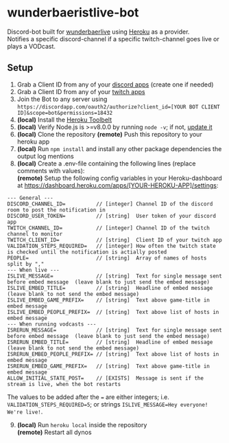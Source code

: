 # wunderbaeristlive-bot

Discord-bot built for [wunderbaerlive](https://www.twitch.tv/wunderbaerlive) using [Heroku](https://dashboard.heroku.com) as a provider.  
Notifies a specific discord-channel if a specific twitch-channel goes live or plays a VODcast.

## Setup

1. Grab a Client ID from any of your [discord apps](https://discordapp.com/developers/applications/me) (create one if needed)
2. Grab a Client ID from any of your [twitch apps](https://dev.twitch.tv/dashboard/apps)
3. Join the Bot to any server using `https://discordapp.com/oauth2/authorize?client_id=[YOUR BOT CLIENT ID]&scope=bot&permissions=18432`
4. **(local)** Install the [Heroku Toolbelt](https://devcenter.heroku.com/articles/heroku-cli)
5. **(local)** Verify Node.js is >=v8.0.0 by running `node -v`; if not, [update it](https://nodejs.org/en/)
6. **(local)** Clone the repository
   **(remote)** Push this repository to your heroku app
7. **(local)** Run `npm install` and install any other package dependencies the output log mentions
8. **(local)** Create a .env-file containing the following lines (replace comments with values):  
   **(remote)** Setup the following config variables in your Heroku-dashboard at https://dashboard.heroku.com/apps/[YOUR-HEROKU-APP]/settings:
```
--- General ---
DISCORD_CHANNEL_ID=          // [integer] Channel ID of the discord room to post the notification in
DISCORD_USER_TOKEN=          // [string]  User token of your discord app
TWITCH_CHANNEL_ID=           // [integer] Channel ID of the twitch channel to monitor
TWITCH_CLIENT_ID=            // [string]  Client ID of your twitch app
VALIDATION_STEPS_REQUIRED=   // [integer] How often the twitch state is checked until the notification is actially posted
PEOPLE=                      // [string]  Array of names of hosts split by ","
--- When live ---
ISLIVE_MESSAGE=              // [string]  Text for single message sent before embed message  (leave blank to just send the embed message)
ISLIVE_EMBED_TITLE=          // [string]  Headline of embed message (leave blank to not send the embed message)
ISLIVE_EMBED_GAME_PREFIX=    // [string]  Text above game-title in embed message
ISLIVE_EMBED_PEOPLE_PREFIX=  // [string]  Text above list of hosts in embed message
--- When running vodcasts ---
ISRERUN_MESSAGE=             // [string]  Text for single message sent before embed message  (leave blank to just send the embed message)
ISRERUN_EMBED_TITLE=         // [string]  Headline of embed message (leave blank to not send the embed message)
ISRERUN_EMBED_PEOPLE_PREFIX= // [string]  Text above list of hosts in embed message
ISRERUN_EMBED_GAME_PREFIX=   // [string]  Text above game-title in embed message
ALLOW_INITIAL_STATE_POST=    // [EXISTS]  Message is sent if the stream is live, when the bot restarts
```
The values to be added after the `=` are either integers; i.e. `VALIDATION_STEPS_REQUIRED=5`; or strings `ISLIVE_MESSAGE=Hey everyone! We're live!`.

9. **(local)** Run `heroku local` inside the repository  
   **(remote)** Restart all dynos
